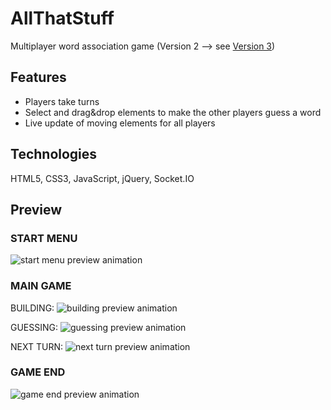 # AllThatStuff
Multiplayer word association game
(Version 2 --> see [Version 3](https://github.com/NinaHahne/all-that-stuff_v3))

## Features
* Players take turns
* Select and drag&drop elements to make the other players guess a word
* Live update of moving elements for all players

## Technologies
HTML5, CSS3, JavaScript, jQuery, Socket.IO

## Preview
### START MENU
<img src="./public/preview/start_menu.gif" alt="start menu preview animation">

### MAIN GAME

BUILDING:
<img src="./public/preview/my-turn_building.gif" alt="building preview animation">

GUESSING:
<img src="./public/preview/guessing.gif" alt="guessing preview animation">

NEXT TURN:
<img src="./public/preview/next-turn.gif" alt="next turn preview animation">

### GAME END

<img src="./public/preview/game-end.gif" alt="game end preview animation">
